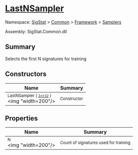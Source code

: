 # [LastNSampler](./LastNSampler.md)

Namespace: [SigStat]() > [Common](./../../README.md) > [Framework]() > [Samplers](./README.md)

Assembly: SigStat.Common.dll

## Summary
Selects the first N signatures for training

## Constructors

| Name | Summary | 
| --- | --- | 
| <sub>LastNSampler ( [`Int32`](https://docs.microsoft.com/en-us/dotnet/api/System.Int32) )</sub><div style="pointer-events: none; cursor: default;"><img "width=200"/></div>| <sub>Constructor</sub>| <br>


## Properties

| Name | Summary | 
| --- | --- | 
| <sub>N</sub><div style="pointer-events: none; cursor: default;"><img "width=200"/></div>| <sub>Count of signatures used for training</sub>| <br>


